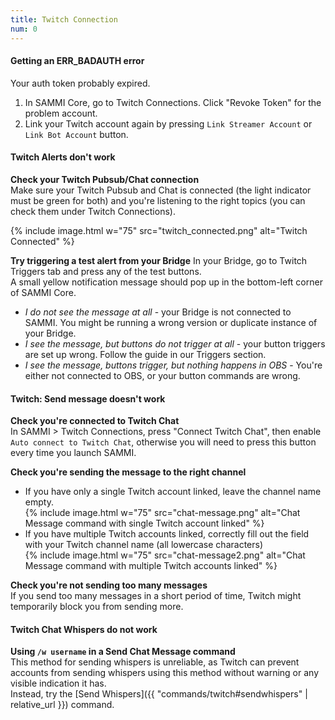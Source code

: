 ```yaml
---
title: Twitch Connection
num: 0
---
```


#### Getting an ERR_BADAUTH error

Your auth token probably expired. 
1. In SAMMI Core, go to Twitch Connections. Click "Revoke Token" for the problem account.
2. Link your Twitch account again by pressing `Link Streamer Account` or `Link Bot Account` button.

#### Twitch Alerts don't work

**Check your Twitch Pubsub/Chat connection**\
Make sure your Twitch Pubsub and Chat is connected (the light indicator must be green for both) and you're listening to the right topics (you can check them under Twitch Connections).

{% include image.html w="75" src="twitch_connected.png" alt="Twitch Connected" %}

**Try triggering a test alert from your Bridge**
In your Bridge, go to Twitch Triggers tab and press any of the test buttons.\
A small yellow notification message should pop up in the bottom-left corner of SAMMI Core. 

- *I do not see the message at all* - your Bridge is not connected to SAMMI. You might be running a wrong version or duplicate instance of your Bridge. 
- *I see the message, but buttons do not trigger at all* - your button triggers are set up wrong. Follow the guide in our Triggers section.
- *I see the message, buttons trigger, but nothing happens in OBS* - You're either not connected to OBS, or your button commands are wrong.

#### Twitch: Send message doesn't work

**Check you're connected to Twitch Chat**\
In SAMMI > Twitch Connections, press "Connect Twitch Chat", then enable `Auto connect to Twitch Chat`, otherwise you will need to press this button every time you launch SAMMI.

**Check you're sending the message to the right channel**
- If you have only a single Twitch account linked, leave the channel name empty.\
  {% include image.html w="75" src="chat-message.png" alt="Chat Message command with single Twitch account linked" %}
- If you have multiple Twitch accounts linked, correctly fill out the field with your Twitch channel name (all lowercase characters)\
  {% include image.html w="75" src="chat-message2.png" alt="Chat Message command with multiple Twitch accounts linked" %}

**Check you're not sending too many messages**\
If you send too many messages in a short period of time, Twitch might temporarily block you from sending more.

#### Twitch Chat Whispers do not work

**Using `/w username` in a Send Chat Message command**\
This method for sending whispers is unreliable, as Twitch can prevent accounts from sending whispers using this method without warning or any visible indication it has.\
Instead, try the [Send Whispers]({{ "commands/twitch#sendwhispers" | relative_url }}) command.
